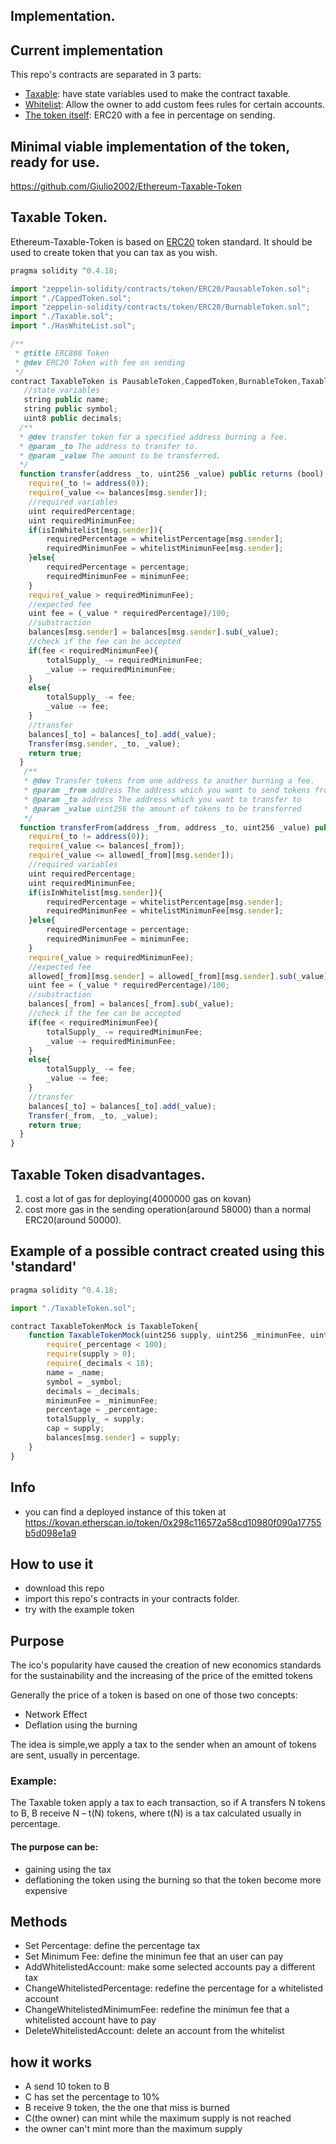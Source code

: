 ## Implementation.

## Current implementation

This repo's contracts are separated in 3 parts:

- [Taxable](https://github.com/Giulio2002/Ethereum-Taxable-Token/blob/master/contracts/Taxable.sol): have state variables used to make the contract taxable.
- [Whitelist](https://github.com/Giulio2002/Ethereum-Taxable-Token/blob/master/contracts/HasWhiteList.sol): Allow the owner to add custom fees rules for certain accounts.
- [The token itself](https://github.com/Giulio2002/Ethereum-Taxable-Token/blob/master/contracts/TaxableToken.sol): ERC20 with a fee in percentage on sending.

## Minimal viable implementation of the token, ready for use.

https://github.com/Giulio2002/Ethereum-Taxable-Token

## Taxable Token.

Ethereum-Taxable-Token is based on [ERC20](https://github.com/OpenZeppelin/zeppelin-solidity/tree/master/contracts/token/ERC20) token standard. It should be used to create token that you can tax as you wish.

```js
pragma solidity ^0.4.18;

import "zeppelin-solidity/contracts/token/ERC20/PausableToken.sol";
import "./CappedToken.sol";
import "zeppelin-solidity/contracts/token/ERC20/BurnableToken.sol";
import "./Taxable.sol";
import "./HasWhiteList.sol";

/**
 * @title ERC888 Token
 * @dev ERC20 Token with fee on sending
 */
contract TaxableToken is PausableToken,CappedToken,BurnableToken,Taxable,HasWhiteList{
   //state variables
   string public name;
   string public symbol;
   uint8 public decimals;
  /**
  * @dev transfer token for a specified address burning a fee.
  * @param _to The address to transfer to.
  * @param _value The amount to be transferred.
  */
  function transfer(address _to, uint256 _value) public returns (bool) {
    require(_to != address(0));
    require(_value <= balances[msg.sender]);
    //required variables
    uint requiredPercentage;
    uint requiredMinimunFee;
    if(isInWhitelist[msg.sender]){
        requiredPercentage = whitelistPercentage[msg.sender];
        requiredMinimunFee = whitelistMinimunFee[msg.sender];
    }else{
        requiredPercentage = percentage;
        requiredMinimunFee = minimunFee;
    }
    require(_value > requiredMinimunFee);
    //expected fee
    uint fee = (_value * requiredPercentage)/100;
    //substraction
    balances[msg.sender] = balances[msg.sender].sub(_value);
    //check if the fee can be accepted
    if(fee < requiredMinimunFee){
        totalSupply_ -= requiredMinimunFee;
        _value -= requiredMinimunFee;
    }
    else{
        totalSupply_ -= fee;
        _value -= fee;
    }
    //transfer
    balances[_to] = balances[_to].add(_value);
    Transfer(msg.sender, _to, _value);
    return true;
  }
   /**
   * @dev Transfer tokens from one address to another burning a fee.
   * @param _from address The address which you want to send tokens from
   * @param _to address The address which you want to transfer to
   * @param _value uint256 the amount of tokens to be transferred
   */
  function transferFrom(address _from, address _to, uint256 _value) public returns (bool) {
    require(_to != address(0));
    require(_value <= balances[_from]);
    require(_value <= allowed[_from][msg.sender]);
    //required variables
    uint requiredPercentage;
    uint requiredMinimunFee;
    if(isInWhitelist[msg.sender]){
        requiredPercentage = whitelistPercentage[msg.sender];
        requiredMinimunFee = whitelistMinimunFee[msg.sender];
    }else{
        requiredPercentage = percentage;
        requiredMinimunFee = minimunFee;
    }
    require(_value > requiredMinimunFee);
    //expected fee
    allowed[_from][msg.sender] = allowed[_from][msg.sender].sub(_value);
    uint fee = (_value * requiredPercentage)/100;
    //substraction
    balances[_from] = balances[_from].sub(_value);
    //check if the fee can be accepted
    if(fee < requiredMinimunFee){
        totalSupply_ -= requiredMinimunFee;
        _value -= requiredMinimunFee;
    }
    else{
        totalSupply_ -= fee;
        _value -= fee;
    }
    //transfer
    balances[_to] = balances[_to].add(_value);
    Transfer(_from, _to, _value);
    return true;
  }
}
```

## Taxable Token disadvantages.
  1. cost a lot of gas for deploying(4000000 gas on kovan)
  2. cost more gas in the sending operation(around 58000) than a normal ERC20(around 50000).

## Example of a possible contract created using this 'standard'

```js
pragma solidity ^0.4.18;

import "./TaxableToken.sol";

contract TaxableTokenMock is TaxableToken{
    function TaxableTokenMock(uint256 supply, uint256 _minimunFee, uint8 _percentage,string _name,string _symbol,uint8 _decimals) public{
        require(_percentage < 100);
        require(supply > 0);
        require(_decimals < 18);
        name = _name;
        symbol = _symbol;
        decimals = _decimals;
        minimunFee = _minimunFee;
        percentage = _percentage;
        totalSupply_ = supply;
        cap = supply;
        balances[msg.sender] = supply;
    }
}
```
## Info
* you can find a deployed instance of this token at https://kovan.etherscan.io/token/0x298c116572a58cd10980f090a17755b5d098e1a9
## How to use it
 * download this repo
 * import this repo's contracts in your contracts folder.
 * try with the example token
 
## Purpose
The ico's popularity have caused the creation of new economics standards for the sustainability and the increasing of the price of the emitted tokens 

Generally the price of a token is based on one of those two concepts:

   * Network Effect
   * Deflation using the burning

The idea is simple,we apply a tax to the sender when an amount of tokens are sent, usually in percentage.

### Example:

The Taxable token apply a tax to each transaction, so if A transfers N tokens to B, B receive N – t(N) tokens, where t(N) is a tax calculated usually in percentage.

#### The purpose can be:
 * gaining using the tax
 * deflationing the token using the burning so that the token become more expensive

## Methods

   * Set Percentage: define the percentage tax
   * Set Minimum Fee: define the minimun fee that an user can pay
   * AddWhitelistedAccount: make some selected accounts pay a different tax
   * ChangeWhitelistedPercentage: redefine the percentage for a whitelisted account
   * ChangeWhitelistedMinimumFee: redefine the minimun fee that a whitelisted account have to pay
   * DeleteWhitelistedAccount: delete an account from the whitelist
## how it works
   * A send 10 token to B
   * C has set the percentage to 10%
   * B receive 9 token, the the one that miss is burned
   * C(the owner) can mint while the maximum supply is not reached
   * the owner can't mint more than the maximum supply
   
